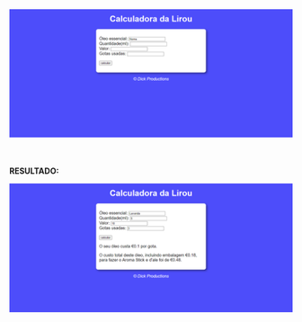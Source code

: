 <div align="center">
  <img src="https://github.com/Lucas-Pinto-Martins/meus-projetos/blob/main/calculadora-da-lirou/assets/calculadora.png">
 </div> <br><br>
 
 <p><strong> RESULTADO:</strong> </p>
 
 <div align="center">
  <img src="https://github.com/Lucas-Pinto-Martins/meus-projetos/blob/main/calculadora-da-lirou/assets/calculadora-resultado.png">
 </div>
